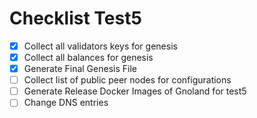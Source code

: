 # Checklist Test5

- [x] Collect all validators keys for genesis
- [x] Collect all balances for genesis
- [x] Generate Final Genesis File
- [ ] Collect list of public peer nodes for configurations
- [ ] Generate Release Docker Images of Gnoland for test5
- [ ] Change DNS entries
